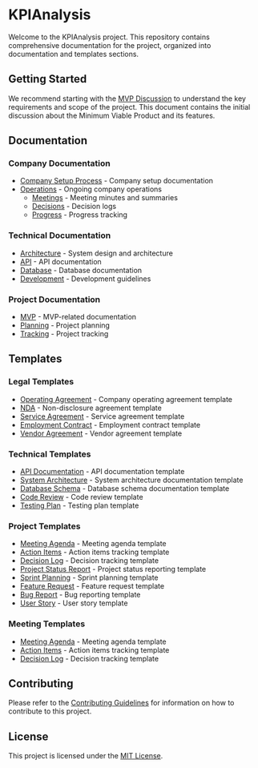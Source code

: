 # KPIAnalysis

Welcome to the KPIAnalysis project. This repository contains comprehensive documentation for the project, organized into documentation and templates sections.

## Getting Started

We recommend starting with the [MVP Discussion](docs/company/operations/meetings/summaries/2024-02-20-mvp-discussion.md) to understand the key requirements and scope of the project. This document contains the initial discussion about the Minimum Viable Product and its features.

## Documentation

### Company Documentation
- [Company Setup Process](docs/company/setup/README.md) - Company setup documentation
- [Operations](docs/company/operations/README.md) - Ongoing company operations
  - [Meetings](docs/company/operations/meetings/README.md) - Meeting minutes and summaries
  - [Decisions](docs/company/operations/decisions/README.md) - Decision logs
  - [Progress](docs/company/operations/progress/README.md) - Progress tracking

### Technical Documentation
- [Architecture](docs/technical/architecture/README.md) - System design and architecture
- [API](docs/technical/api/README.md) - API documentation
- [Database](docs/technical/database/README.md) - Database documentation
- [Development](docs/technical/development/README.md) - Development guidelines

### Project Documentation
- [MVP](docs/project/mvp/README.md) - MVP-related documentation
- [Planning](docs/project/planning/README.md) - Project planning
- [Tracking](docs/project/tracking/README.md) - Project tracking

## Templates

### Legal Templates
- [Operating Agreement](docs/templates/legal/operating-agreement.md) - Company operating agreement template
- [NDA](docs/templates/legal/nda.md) - Non-disclosure agreement template
- [Service Agreement](docs/templates/legal/service-agreement.md) - Service agreement template
- [Employment Contract](docs/templates/legal/employment-contract.md) - Employment contract template
- [Vendor Agreement](docs/templates/legal/vendor-agreement.md) - Vendor agreement template

### Technical Templates
- [API Documentation](docs/templates/technical/api-documentation.md) - API documentation template
- [System Architecture](docs/templates/technical/system-architecture.md) - System architecture documentation template
- [Database Schema](docs/templates/technical/database-schema.md) - Database schema documentation template
- [Code Review](docs/templates/technical/code-review.md) - Code review template
- [Testing Plan](docs/templates/technical/testing-plan.md) - Testing plan template

### Project Templates
- [Meeting Agenda](docs/templates/project/meeting-agenda.md) - Meeting agenda template
- [Action Items](docs/templates/project/action-items.md) - Action items tracking template
- [Decision Log](docs/templates/project/decision-log.md) - Decision tracking template
- [Project Status Report](docs/templates/project/status-report.md) - Project status reporting template
- [Sprint Planning](docs/templates/project/sprint-planning.md) - Sprint planning template
- [Feature Request](docs/templates/project/feature-request.md) - Feature request template
- [Bug Report](docs/templates/project/bug-report.md) - Bug reporting template
- [User Story](docs/templates/project/user-story.md) - User story template

### Meeting Templates
- [Meeting Agenda](docs/templates/meetings/agenda.md) - Meeting agenda template
- [Action Items](docs/templates/meetings/action-items.md) - Action items tracking template
- [Decision Log](docs/templates/meetings/decision-log.md) - Decision tracking template

## Contributing

Please refer to the [Contributing Guidelines](CONTRIBUTING.md) for information on how to contribute to this project.

## License

This project is licensed under the [MIT License](LICENSE).
